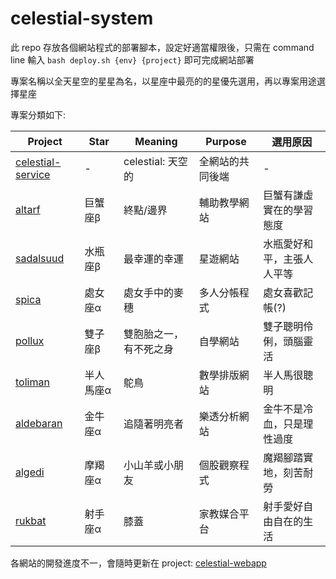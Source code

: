 # celestial-system

此 repo 存放各個網站程式的部署腳本，設定好適當權限後，只需在 command line 輸入 `bash deploy.sh {env} {project}` 即可完成網站部署

專案名稱以全天星空的星星為名，以星座中最亮的的星優先選用，再以專案用途選擇星座

專案分類如下:

| Project                                                      | Star      | Meaning                | Purpose          | 選用原因                   |
| ------------------------------------------------------------ | --------- | ---------------------- | ---------------- | -------------------------- |
| [celestial-service](https://github.com/r3399r/celestial-service) | -         | celestial: 天空的      | 全網站的共同後端 | -                          |
| [altarf](https://github.com/r3399r/altarf)                   | 巨蟹座β   | 終點/邊界              | 輔助教學網站     | 巨蟹有謙虛實在的學習態度   |
| [sadalsuud](https://github.com/r3399r/sadalsuud)             | 水瓶座β   | 最幸運的幸運           | 星遊網站         | 水瓶愛好和平，主張人人平等 |
| [spica](https://github.com/r3399r/spica)                     | 處女座α   | 處女手中的麥穗         | 多人分帳程式     | 處女喜歡記帳(?)            |
| [pollux](https://github.com/r3399r/pollux)                   | 雙子座β   | 雙胞胎之一，有不死之身 | 自學網站         | 雙子聰明伶俐，頭腦靈活     |
| [toliman](https://github.com/r3399r/toliman)                 | 半人馬座α | 鴕鳥                   | 數學排版網站     | 半人馬很聰明               |
| [aldebaran](https://github.com/r3399r/aldebaran)             | 金牛座α   | 追隨著明亮者           | 樂透分析網站     | 金牛不是冷血，只是理性過度 |
| [algedi](https://github.com/r3399r/algedi)                   | 摩羯座α   | 小山羊或小朋友         | 個股觀察程式     | 魔羯腳踏實地，刻苦耐勞     |
| [rukbat](https://github.com/r3399r/rukbat)                   | 射手座α   | 膝蓋                   | 家教媒合平台     | 射手愛好自由自在的生活     |

各網站的開發進度不一，會隨時更新在 project: [celestial-webapp](https://github.com/users/r3399r/projects/2)
